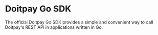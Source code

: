 # Doitpay Go SDK

The official Doitpay Go SDK provides a simple and convenient way to call Doitpay's REST API in applications written in Go.

